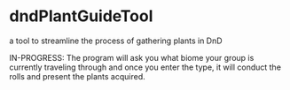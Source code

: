 # dndPlantGuideTool
a tool to streamline the process of gathering plants in DnD

IN-PROGRESS: The program will ask you what biome your group is currently traveling through and once you enter the type, it will conduct the rolls and present the plants acquired.
